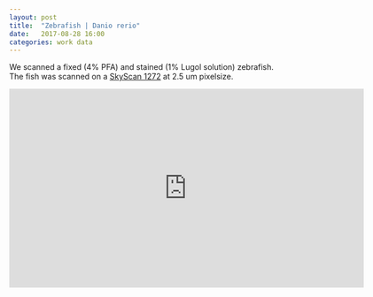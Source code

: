 ```yaml
---
layout: post
title:  "Zebrafish | Danio rerio"
date:   2017-08-28 16:00
categories: work data
---
```


We scanned a fixed (4% PFA) and stained (1% Lugol solution) zebrafish.
The fish was scanned on a [SkyScan 1272](http://bruker-microct.com/products/1272.htm) at 2.5 um pixelsize.

<iframe src="https://player.vimeo.com/video/179027348" width="640" height="360" frameborder="0" webkitallowfullscreen mozallowfullscreen allowfullscreen></iframe>
